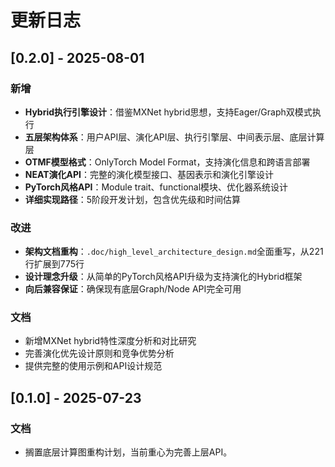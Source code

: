 # 更新日志

## [0.2.0] - 2025-08-01

### 新增

- **Hybrid执行引擎设计**：借鉴MXNet hybrid思想，支持Eager/Graph双模式执行
- **五层架构体系**：用户API层、演化API层、执行引擎层、中间表示层、底层计算层
- **OTMF模型格式**：OnlyTorch Model Format，支持演化信息和跨语言部署
- **NEAT演化API**：完整的演化模型接口、基因表示和演化引擎设计
- **PyTorch风格API**：Module trait、functional模块、优化器系统设计
- **详细实现路径**：5阶段开发计划，包含优先级和时间估算

### 改进

- **架构文档重构**：`.doc/high_level_architecture_design.md`全面重写，从221行扩展到775行
- **设计理念升级**：从简单的PyTorch风格API升级为支持演化的Hybrid框架
- **向后兼容保证**：确保现有底层Graph/Node API完全可用

### 文档

- 新增MXNet hybrid特性深度分析和对比研究
- 完善演化优先设计原则和竞争优势分析
- 提供完整的使用示例和API设计规范

## [0.1.0] - 2025-07-23

### 文档

- 搁置底层计算图重构计划，当前重心为完善上层API。
